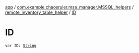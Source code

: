 [app](../../index.md) / [com.example.chaosruler.msa_manager.MSSQL_helpers](../index.md) / [remote_inventory_table_helper](index.md) / [ID](.)

# ID

`var ID: `[`String`](https://kotlinlang.org/api/latest/jvm/stdlib/kotlin/-string/index.html)